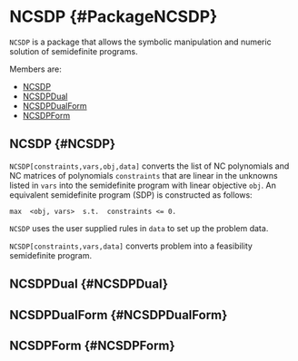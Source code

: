 # NCSDP {#PackageNCSDP}

`NCSDP` is a package that allows the symbolic manipulation and numeric
solution of semidefinite programs.

Members are:

* [NCSDP](#NCSDP)
* [NCSDPDual](#NCSDPDual)
* [NCSDPDualForm](#NCSDPDualForm)
* [NCSDPForm](#NCSDPForm)

## NCSDP {#NCSDP} 

`NCSDP[constraints,vars,obj,data]` converts the list of NC polynomials and
NC matrices of polynomials `constraints` that are linear in the
unknowns listed in `vars` into the semidefinite program with linear
objective `obj`. An equivalent semidefinite program (SDP) is
constructed as follows:

    max  <obj, vars>  s.t.  constraints <= 0.

`NCSDP` uses the user supplied rules in `data` to set up the problem
data.

`NCSDP[constraints,vars,data]` converts problem into a feasibility
semidefinite program.  

## NCSDPDual {#NCSDPDual}

## NCSDPDualForm {#NCSDPDualForm}

## NCSDPForm {#NCSDPForm}

